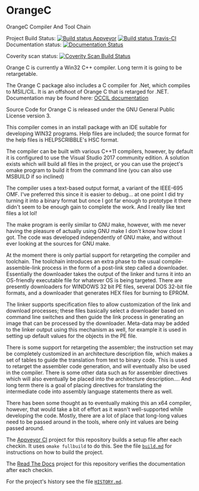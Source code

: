 ﻿OrangeC
=======

OrangeC Compiler And Tool Chain

Project Build Status:
[![Build status Appveyor](https://ci.appveyor.com/api/projects/status/4ts7bsgas67osyht?svg=true)](https://ci.appveyor.com/project/LADSoft/orangec)
[![Build status Travis-CI](https://travis-ci.com/LADSoft/OrangeC.svg?branch=master)](https://travis-ci.com/LADSoft/OrangeC)
Documentation status: 
[![Documentation Status](https://readthedocs.org/projects/orangec/badge/?version=latest)](http://orangec.readthedocs.io/en/latest/Tools/)

Coverity scan status:
[![Coverity Scan Build Status](https://scan.coverity.com/projects/15633/badge.svg)](https://scan.coverity.com/projects/ladsoft-orangec)

Orange C is currently a Win32 C++ compiler.   Long term it is going to be retargetable.

The Orange C package also includes a C compiler for .Net, which compiles to MSIL/CIL.   It is an offshoot of Orange C that is retarged for .NET.   Documentation may be found here: [OCCIL documentation](doc/occil.md)

Source Code for Orange C is released under the GNU General Public License version 3.

This compiler comes in an install package with an IDE suitable for developing WIN32 programs.  Help files are included; the source format for the help files is HELPSCRIBBLE's HSC format.

The compiler can be built with various C++11 compilers, however, by default it is configured to use the Visual Studio 2017 community edition.   A solution exists which will build all files in the project, or you can use the project's omake program to build it from the command line (you can also use MSBUILD if so inclined)

The compiler uses a text-based output format, a variant of the IEEE-695 OMF.   I've preferred this since it is easier to debug…  at one point I did try turning it into a binary format but once I got far enough to prototype it there didn't seem to be enough gain to complete the work.  And I really like text files a lot lol!

The make program is eerily similar to GNU make, however, with me never having the pleasure of actually using GNU make I don't know how close I got.  The code was developed independently of GNU make, and without ever looking at the sources for GNU make.

At the moment there is only partial support for retargeting the compiler and toolchain.  The toolchain introduces an extra phase to the usual compile-assemble-link process in the form of a post-link step called a downloader.  Essentially the downloader takes the output of the linker and turns it into an OS-friendly executable file for whatever OS is being targeted.  There are presently downloaders for WINDOWS 32 bit PE files, several DOS 32-bit file formats, and a downloader that generates HEX files for burning to EPROM.

The linker supports specification files to allow customization of the link and download processes; these files basically select a downloader based on command line switches and then guide the link process in generating an image that can be processed by the downloader.  Meta-data may be added to the linker output using this mechanism as well, for example it is used in setting up default values for the objects in the PE file.

There is some support for retargeting the assembler;  the instruction set may be completely customized in an architecture description file, which makes a set of tables to guide the translation from text to binary code.   This is used to retarget the assembler code generation, and will eventually also be used in the compiler.  There is some other data such as for assembler directives which will also eventually be placed into the architecture description….  And long term there is a goal of placing directives for translating the intermediate code into assembly language statements there as well.

There has been some thought as to eventually making this an x64 compiler, however, that would take a bit of effort as it wasn't well-supported while developing the code.  Mostly, there are a lot of place that long-long values need to be passed around in the tools, where only int values are being passed around.

The [Appveyor CI](https://ci.appveyor.com/project/LADSoft/orangec) project for this repository builds a setup file after each checkin.   It uses `omake fullbuild` to do this. See the file [`build.md`](build.md) for instructions on how to build the project.

The [Read The Docs](http://orangec.readthedocs.io/en/latest/Tools/) project for this repository verifies the documentation after each checkin.

For the project's history see the file [`HISTORY.md`](HISTORY.md).
